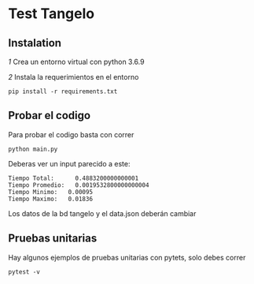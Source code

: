 # Test Tangelo #

## Instalation

_1_ Crea un entorno virtual con python 3.6.9

_2_ Instala la requerimientos en el entorno

    pip install -r requirements.txt
 
## Probar el codigo
Para probar el codigo basta con correr

    python main.py
    
Deberas ver un input parecido a este:

    Tiempo Total:      0.4883200000000001
    Tiempo Promedio:   0.0019532800000000004
    Tiempo Minimo:   0.00095
    Tiempo Maximo:   0.01836

Los datos de la bd tangelo y el data.json deberán cambiar

## Pruebas unitarias

Hay algunos ejemplos de pruebas unitarias con pytets, solo debes correr

    pytest -v
    


    
